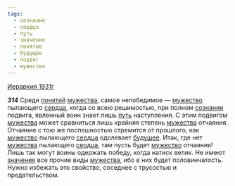 ```yaml
---
tags:
  - сознание
  - сердце
  - путь
  - значение
  - понятие
  - будущее
  - подвиг
  - мужество
---
```


[Иерархия 1931г](/agni/1931)

___314___
Среди [понятий](/tag/#понятие) [мужества](/tag/#[мужество](/tag/#мужество)), самое непобедимое — [мужество](/tag/#мужество) пылающего [сердца](/tag/#сердце), когда со всею решимостью, при полном [сознании](/tag/#сознание) подвига, явленный воин знает лишь [путь](/tag/#путь) наступления. С этим подвигом [мужества](/tag/#[мужество](/tag/#мужество)) может сравниться лишь крайняя степень [мужества](/tag/#[мужество](/tag/#мужество)) отчаяния. Отчаяние с тою же поспешностью стремится от прошлого, как [мужество](/tag/#мужество) пылающего [сердца](/tag/#сердце) одолевает [будущее](/tag/#будущее). Итак, где нет [мужества](/tag/#[мужество](/tag/#мужество)) пылающего [сердца](/tag/#сердце), там пусть будет [мужество](/tag/#мужество) отчаяния! Лишь так могут воины одержать победу, когда натиск велик. Не имеют [значения](/tag/#значение) все прочие виды [мужества](/tag/#[мужество](/tag/#мужество)), ибо в них будет половинчатость. Нужно избежать это свойство, соседнее с трусостью и предательством.   

